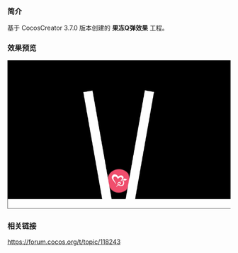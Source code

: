 ### 简介
基于 CocosCreator 3.7.0 版本创建的 **果冻Q弹效果** 工程。

### 效果预览
![image](../../../gif/202211/2022111301.gif)

### 相关链接
https://forum.cocos.org/t/topic/118243